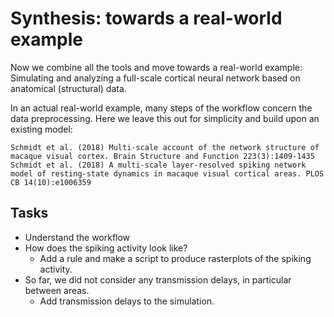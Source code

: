 # Synthesis: towards a real-world example

Now we combine all the tools and move towards a real-world example:
Simulating and analyzing a full-scale cortical neural network based on
anatomical (structural) data.

In an actual real-world example, many steps of the workflow concern the
data preprocessing. Here we leave this out for simplicity and build upon
an existing model:

```
Schmidt et al. (2018) Multi-scale account of the network structure of macaque visual cortex. Brain Structure and Function 223(3):1409-1435
Schmidt et al. (2018) A multi-scale layer-resolved spiking network model of resting-state dynamics in macaque visual cortical areas. PLOS CB 14(10):e1006359
```

## Tasks

* Understand the workflow
* How does the spiking activity look like?
  * Add a rule and make a script to produce rasterplots of the spiking activity.
* So far, we did not consider any transmission delays, in particular between areas.
  * Add transmission delays to the simulation.

